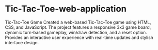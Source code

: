# Tic-Tac-Toe-web-application
Tic-Tac-Toe Game Created a web-based Tic-Tac-Toe game using HTML, CSS, and JavaScript. The project features a responsive 3x3 game board, dynamic turn-based gameplay, win/draw detection, and a reset option. Provides an interactive user experience with real-time updates and stylish interface design.
